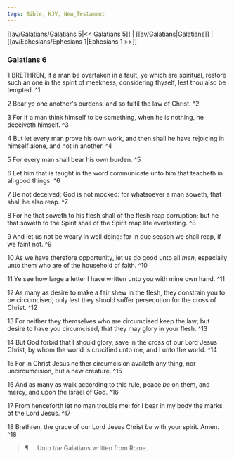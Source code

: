 ```yaml
---
tags: Bible, KJV, New_Testament
---
```


[[av/Galatians/Galatians 5|<< Galatians 5]] | [[av/Galatians|Galatians]] | [[av/Ephesians/Ephesians 1|Ephesians 1 >>]]

### Galatians 6

1 BRETHREN, if a man be overtaken in a fault, ye which are spiritual, restore such an one in the spirit of meekness; considering thyself, lest thou also be tempted. ^1

2 Bear ye one another's burdens, and so fulfil the law of Christ. ^2

3 For if a man think himself to be something, when he is nothing, he deceiveth himself. ^3

4 But let every man prove his own work, and then shall he have rejoicing in himself alone, and not in another. ^4

5 For every man shall bear his own burden. ^5

6 Let him that is taught in the word communicate unto him that teacheth in all good things. ^6

7 Be not deceived; God is not mocked: for whatsoever a man soweth, that shall he also reap. ^7

8 For he that soweth to his flesh shall of the flesh reap corruption; but he that soweth to the Spirit shall of the Spirit reap life everlasting. ^8

9 And let us not be weary in well doing: for in due season we shall reap, if we faint not. ^9

10 As we have therefore opportunity, let us do good unto all _men_, especially unto them who are of the household of faith. ^10

11 Ye see how large a letter I have written unto you with mine own hand. ^11

12 As many as desire to make a fair shew in the flesh, they constrain you to be circumcised; only lest they should suffer persecution for the cross of Christ. ^12

13 For neither they themselves who are circumcised keep the law; but desire to have you circumcised, that they may glory in your flesh. ^13

14 But God forbid that I should glory, save in the cross of our Lord Jesus Christ, by whom the world is crucified unto me, and I unto the world. ^14

15 For in Christ Jesus neither circumcision availeth any thing, nor uncircumcision, but a new creature. ^15

16 And as many as walk according to this rule, peace _be_ on them, and mercy, and upon the Israel of God. ^16

17 From henceforth let no man trouble me: for I bear in my body the marks of the Lord Jesus. ^17

18 Brethren, the grace of our Lord Jesus Christ _be_ with your spirit. Amen. ^18

> ¶     Unto _the_ Galatians written from Rome.
